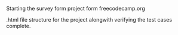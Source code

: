 Starting the survey form project form freecodecamp.org  

.html file structure for the project alongwith verifying the test cases complete.

